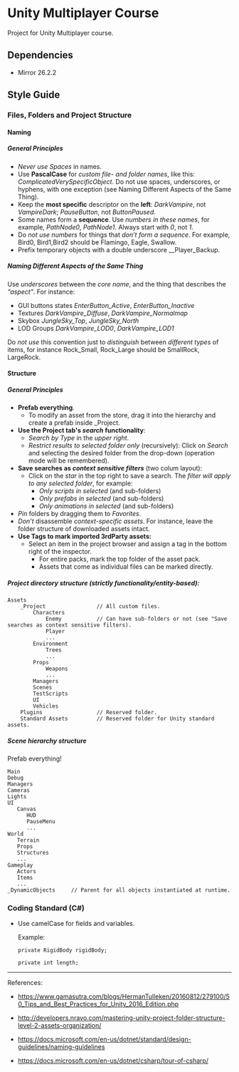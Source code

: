 # Unity Multiplayer Course

Project for Unity Multiplayer course.

## Dependencies

- Mirror 26.2.2

## Style Guide

### Files, Folders and Project Structure

#### Naming

##### General Principles

- *Never use Spaces* in names.
- Use **PascalCase** for *custom file- and folder names*, like this: *ComplicatedVerySpecificObject*. Do not use spaces, underscores, or hyphens, with one exception (see Naming Different Aspects of the Same Thing).
- Keep the **most specific** descriptor on the **left**: *DarkVampire*, not *VampireDark*; *PauseButton*, not *ButtonPaused*. 
- Some names form a **sequence**. Use *numbers in these names*, for example, *PathNode0*, *PathNode1*. Always start with *0*, not *1*.
- Do *not use numbers* for things that *don’t form a sequence*. For example, Bird0, Bird1,Bird2 should be Flamingo, Eagle, Swallow.
- Prefix temporary objects with a double underscore __Player_Backup.

##### Naming Different Aspects of the Same Thing

Use *underscores* between the *core name*, and the thing that describes the *“aspect”*. For instance:

- GUI buttons states *EnterButton_Active*, *EnterButton_Inactive*
- Textures *DarkVampire_Diffuse*, *DarkVampire_Normalmap*
- Skybox *JungleSky_Top*, *JungleSky_North*
- LOD Groups *DarkVampire_LOD0*, *DarkVampire_LOD1*

Do *not use* this convention just to *distinguish* between *different types* of items, for instance Rock_Small, Rock_Large should be SmallRock, LargeRock.

#### Structure

##### General Principles

- **Prefab everything**.
  - To modify an asset from the store, drag it into the hierarchy and create a prefab inside _Project.
- **Use the Project tab's *search* functionality**:
  - *Search by Type* in the *upper right*.
  - *Restrict results to selected folder only* (recursively): Click on *Search* and selecting the desired folder from the drop-down (operation mode will be remembered). 
- **Save searches as *context sensitive filters*** (two colum layout): 
  - Click on the *star* in the top right to save a search. The *filter will apply to any selected folder*, for example: 
    - *Only scripts in selected* (and sub-folders)
    - *Only prefabs in selected* (and sub-folders)
    - *Only animations in selected* (and sub-folders)
- *Pin* folders by dragging them to *Favorites*.
- *Don’t* disassemble *context-specific assets*. For instance, leave the folder structure of downloaded assets intact.
- **Use Tags to mark imported 3rdParty assets:**
  - Select an item in the project browser and assign a tag in the bottom right of the inspector.
    - For entire packs, mark the top folder of the asset pack.
    - Assets that come as individual files can be marked directly.

##### Project directory structure (strictly functionality/entity-based):

```CSharp
Assets
    _Project                // All custom files.
        Characters
            Enemy           // Can have sub-folders or not (see "Save searches as context sensitive filters).
            Player
            ...
        Environment
            Trees
            ...
        Props
            Weapons
            ...
        Managers
        Scenes
        TestScripts
        UI
        Vehicles
    Plugins                 // Reserved folder.
    Standard Assets         // Reserved folder for Unity standard assets.
```

##### Scene hierarchy structure

Prefab everything!

```CSharp
Main
Debug
Managers
Cameras
Lights
UI
   Canvas
      HUD
      PauseMenu
      ...
World
   Terrain
   Props
   Structures
   ...
Gameplay
   Actors
   Items
   ...
_DynamicObjects     // Parent for all objects instantiated at runtime.
```

### Coding Standard (C#)

- Use camelCase for fields and variables.

  Example:

  ```CSharp
  private RigidBody rigidBody;

  private int length;
  ```

---

References:

- <https://www.gamasutra.com/blogs/HermanTulleken/20160812/279100/50_Tips_and_Best_Practices_for_Unity_2016_Edition.php>

- <http://developers.nravo.com/mastering-unity-project-folder-structure-level-2-assets-organization/>

- <https://docs.microsoft.com/en-us/dotnet/standard/design-guidelines/naming-guidelines>

- <https://docs.microsoft.com/en-us/dotnet/csharp/tour-of-csharp/>
